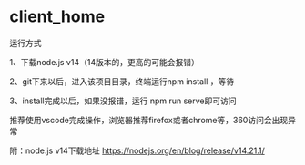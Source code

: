 # client_home

运行方式

1、下载node.js v14（14版本的，更高的可能会报错）

2、git下来以后，进入该项目目录，终端运行npm install ，等待

3、install完成以后，如果没报错，运行 npm run serve即可访问


推荐使用vscode完成操作，浏览器推荐firefox或者chrome等，360访问会出现异常

附：node.js v14下载地址
https://nodejs.org/en/blog/release/v14.21.1/



